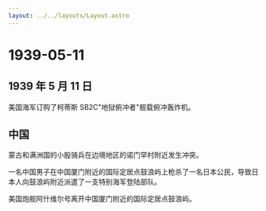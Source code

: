 ```yaml
---
layout: ../../layouts/Layout.astro
---
```


# 1939-05-11

## 1939 年 5 月 11 日

美国海军订购了柯蒂斯 SB2C"地狱俯冲者"舰载俯冲轰炸机。

## 中国

蒙古和满洲国的小股骑兵在边境地区的诺门罕村附近发生冲突。

一名中国男子在中国厦门附近的国际定居点鼓浪屿上枪杀了一名日本公民，导致日本人向鼓浪屿附近派遣了一支特别海军登陆部队。

美国炮舰阿什维尔号离开中国厦门附近的国际定居点鼓浪屿。